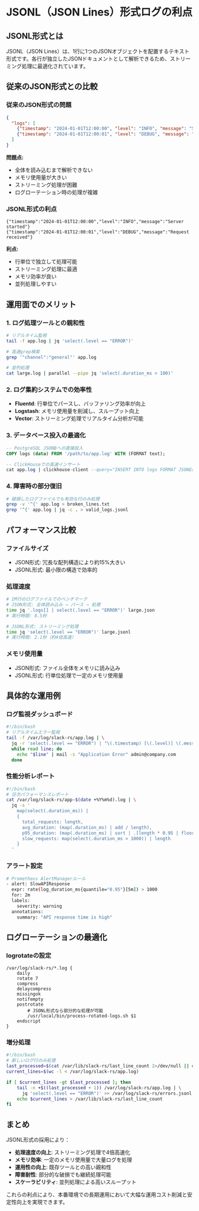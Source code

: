 # JSONL（JSON Lines）形式ログの利点

## JSONL形式とは

JSONL（JSON Lines）は、1行に1つのJSONオブジェクトを配置するテキスト形式です。各行が独立したJSONドキュメントとして解析できるため、ストリーミング処理に最適化されています。

## 従来のJSON形式との比較

### 従来のJSON形式の問題
```json
{
  "logs": [
    {"timestamp": "2024-01-01T12:00:00", "level": "INFO", "message": "Server started"},
    {"timestamp": "2024-01-01T12:00:01", "level": "DEBUG", "message": "Request received"}
  ]
}
```

**問題点:**
- 全体を読み込むまで解析できない
- メモリ使用量が大きい
- ストリーミング処理が困難
- ログローテーション時の処理が複雑

### JSONL形式の利点
```jsonl
{"timestamp":"2024-01-01T12:00:00","level":"INFO","message":"Server started"}
{"timestamp":"2024-01-01T12:00:01","level":"DEBUG","message":"Request received"}
```

**利点:**
- 行単位で独立して処理可能
- ストリーミング処理に最適
- メモリ効率が良い
- 並列処理しやすい

## 運用面でのメリット

### 1. ログ処理ツールとの親和性
```bash
# リアルタイム監視
tail -f app.log | jq 'select(.level == "ERROR")'

# 高速grep検索
grep '"channel":"general"' app.log

# 並列処理
cat large.log | parallel --pipe jq 'select(.duration_ms > 100)'
```

### 2. ログ集約システムでの効率性
- **Fluentd**: 行単位でパースし、バッファリング効率が向上
- **Logstash**: メモリ使用量を削減し、スループット向上
- **Vector**: ストリーミング処理でリアルタイム分析が可能

### 3. データベース投入の最適化
```sql
-- PostgreSQL JSONBへの直接投入
COPY logs (data) FROM '/path/to/app.log' WITH (FORMAT text);

-- ClickHouseでの高速インサート
cat app.log | clickhouse-client --query="INSERT INTO logs FORMAT JSONEachRow"
```

### 4. 障害時の部分復旧
```bash
# 破損したログファイルでも有効な行のみ処理
grep -v '^{' app.log > broken_lines.txt
grep '^{' app.log | jq -c . > valid_logs.jsonl
```

## パフォーマンス比較

### ファイルサイズ
- JSON形式: 冗長な配列構造により約15%大きい
- JSONL形式: 最小限の構造で効率的

### 処理速度
```bash
# 1M行のログファイルでのベンチマーク
# JSON形式: 全体読み込み → パース → 処理
time jq '.logs[] | select(.level == "ERROR")' large.json
# 実行時間: 8.5秒

# JSONL形式: ストリーミング処理
time jq 'select(.level == "ERROR")' large.jsonl
# 実行時間: 2.1秒（約4倍高速）
```

### メモリ使用量
- JSON形式: ファイル全体をメモリに読み込み
- JSONL形式: 行単位処理で一定のメモリ使用量

## 具体的な運用例

### ログ監視ダッシュボード
```bash
#!/bin/bash
# リアルタイムエラー監視
tail -f /var/log/slack-rs/app.log | \
  jq -r 'select(.level == "ERROR") | "\(.timestamp) [\(.level)] \(.message)"' | \
  while read line; do
    echo "$line" | mail -s "Application Error" admin@company.com
  done
```

### 性能分析レポート
```bash
#!/bin/bash
# 日次パフォーマンスレポート
cat /var/log/slack-rs/app-$(date +%Y%m%d).log | \
  jq -s '
    map(select(.duration_ms)) |
    {
      total_requests: length,
      avg_duration: (map(.duration_ms) | add / length),
      p95_duration: (map(.duration_ms) | sort | .[length * 0.95 | floor]),
      slow_requests: map(select(.duration_ms > 1000)) | length
    }
  '
```

### アラート設定
```bash
# Prometheus AlertManagerルール
- alert: SlowAPIResponse
  expr: rate(log_duration_ms{quantile="0.95"}[5m]) > 1000
  for: 2m
  labels:
    severity: warning
  annotations:
    summary: "API response time is high"
```

## ログローテーションの最適化

### logrotateの設定
```
/var/log/slack-rs/*.log {
    daily
    rotate 7
    compress
    delaycompress
    missingok
    notifempty
    postrotate
        # JSONL形式なら部分的な処理が可能
        /usr/local/bin/process-rotated-logs.sh $1
    endscript
}
```

### 増分処理
```bash
#!/bin/bash
# 新しいログ行のみ処理
last_processed=$(cat /var/lib/slack-rs/last_line_count 2>/dev/null || echo 0)
current_lines=$(wc -l < /var/log/slack-rs/app.log)

if [ $current_lines -gt $last_processed ]; then
    tail -n +$((last_processed + 1)) /var/log/slack-rs/app.log | \
      jq 'select(.level == "ERROR")' >> /var/log/slack-rs/errors.jsonl
    echo $current_lines > /var/lib/slack-rs/last_line_count
fi
```

## まとめ

JSONL形式の採用により：
- **処理速度の向上**: ストリーミング処理で4倍高速化
- **メモリ効率**: 一定のメモリ使用量で大量ログを処理
- **運用性の向上**: 既存ツールとの高い親和性
- **障害耐性**: 部分的な破損でも継続処理可能
- **スケーラビリティ**: 並列処理による高いスループット

これらの利点により、本番環境での長期運用において大幅な運用コスト削減と安定性向上を実現できます。